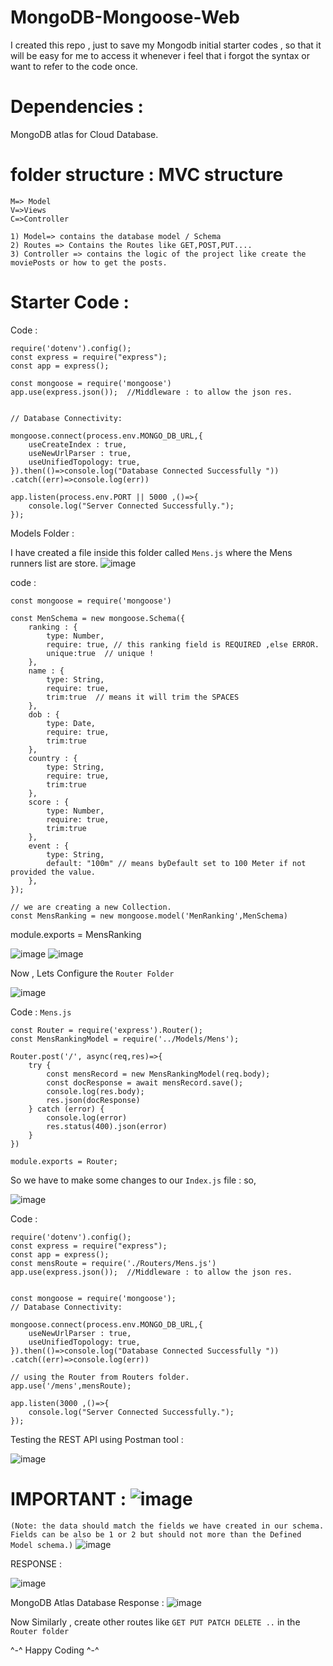 # MongoDB-Mongoose-Web
I created this repo , just to save my Mongodb initial starter codes , so that it will be easy for me to access it whenever i feel that i forgot the syntax or want to refer to the code once.

# Dependencies :
MongoDB atlas for Cloud Database.


# folder structure :  MVC structure
```
M=> Model
V=>Views
C=>Controller

```

```
1) Model=> contains the database model / Schema
2) Routes => Contains the Routes like GET,POST,PUT....
3) Controller => contains the logic of the project like create the moviePosts or how to get the posts.
```

# Starter Code :

Code : 
```
require('dotenv').config();
const express = require("express");
const app = express();

const mongoose = require('mongoose')
app.use(express.json());  //Middleware : to allow the json res.


// Database Connectivity:

mongoose.connect(process.env.MONGO_DB_URL,{
    useCreateIndex : true,
    useNewUrlParser : true,
    useUnifiedTopology: true,
}).then(()=>console.log("Database Connected Successfully "))
.catch((err)=>console.log(err))

app.listen(process.env.PORT || 5000 ,()=>{
    console.log("Server Connected Successfully.");
});
```

Models Folder : 

I have created a file inside this folder called ```Mens.js``` where the Mens runners list are store.
![image](https://github.com/yash-devop/MongoDB-Mongoose-Web/assets/112558970/b02b5df8-3d1b-4e96-b68c-c1ca2077d14d)

code : 
```
const mongoose = require('mongoose')

const MenSchema = new mongoose.Schema({
    ranking : {
        type: Number,
        require: true, // this ranking field is REQUIRED ,else ERROR. 
        unique:true  // unique !
    },
    name : {
        type: String,
        require: true,
        trim:true  // means it will trim the SPACES
    },
    dob : {
        type: Date,
        require: true,
        trim:true 
    },
    country : {
        type: String,
        require: true,
        trim:true  
    },
    score : {
        type: Number,
        require: true,
        trim:true 
    },
    event : {
        type: String,
        default: "100m" // means byDefault set to 100 Meter if not provided the value.
    },
});

// we are creating a new Collection.
const MensRanking = new mongoose.model('MenRanking',MenSchema)
```

module.exports = MensRanking

![image](https://github.com/yash-devop/MongoDB-Mongoose-Web/assets/112558970/8d6346c8-c72c-49a6-a7bd-0f1771a2e3be)
![image](https://github.com/yash-devop/MongoDB-Mongoose-Web/assets/112558970/6ccfe1b0-d04a-4c12-bdcf-6fd08329d51a)


Now , Lets Configure the ```Router Folder```

<!-- ![image](https://github.com/yash-devop/MongoDB-Mongoose-Web/assets/112558970/3b344347-f1e9-41b7-bd19-915d749c658c) -->
![image](https://github.com/yash-devop/MongoDB-Mongoose-Web/assets/112558970/8473885c-9ebb-475e-902c-232e9c88deb3)

Code : ```Mens.js```
```
const Router = require('express').Router();
const MensRankingModel = require('../Models/Mens');

Router.post('/', async(req,res)=>{
    try {
        const mensRecord = new MensRankingModel(req.body);
        const docResponse = await mensRecord.save();
        console.log(res.body);
        res.json(docResponse)
    } catch (error) {
        console.log(error)
        res.status(400).json(error)
    }
})

module.exports = Router;
```

So we have to make some changes to our ```Index.js``` file : so,

![image](https://github.com/yash-devop/MongoDB-Mongoose-Web/assets/112558970/d371be4d-6bac-49d6-a395-3f6a8e05ffe9)

Code :
```
require('dotenv').config();
const express = require("express");
const app = express();
const mensRoute = require('./Routers/Mens.js')
app.use(express.json());  //Middleware : to allow the json res.


const mongoose = require('mongoose');
// Database Connectivity:

mongoose.connect(process.env.MONGO_DB_URL,{
    useNewUrlParser : true,
    useUnifiedTopology: true,
}).then(()=>console.log("Database Connected Successfully "))
.catch((err)=>console.log(err))

// using the Router from Routers folder.
app.use('/mens',mensRoute);
 
app.listen(3000 ,()=>{
    console.log("Server Connected Successfully.");
});
```

Testing the REST API using Postman tool : 

![image](https://github.com/yash-devop/MongoDB-Mongoose-Web/assets/112558970/fe0cc9ab-c4a3-4eab-8008-0408fb4b42ac)

# IMPORTANT :  ![image](https://github.com/yash-devop/MongoDB-Mongoose-Web/assets/112558970/b436db7f-4387-4651-b128-a8125c810e97)

```(Note: the data should match the fields we have created in our schema. Fields can be also be 1 or 2 but should not more than the Defined Model schema.)```
![image](https://github.com/yash-devop/MongoDB-Mongoose-Web/assets/112558970/8c6ec57c-af1e-45ab-8ee9-1c2212b5a3f7)

RESPONSE :

![image](https://github.com/yash-devop/MongoDB-Mongoose-Web/assets/112558970/31c43651-57f2-488f-a7a2-6458085ea699)


MongoDB Atlas Database Response :
![image](https://github.com/yash-devop/MongoDB-Mongoose-Web/assets/112558970/3d8f0b38-d7fe-4c46-8f3b-002cf6641dcd)

Now Similarly , create other routes like ``` GET PUT PATCH DELETE .. ``` in the ```Router folder``` 


^-^  Happy Coding  ^-^
